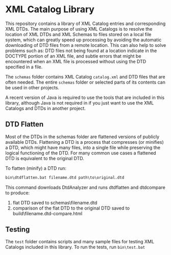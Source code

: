 # XML Catalog Library

This repository contains a library of XML Catalog entries and corresponding XML DTDs. The main purpose of using XML Catalogs is to resolve the location of XML DTDs and XML Schemas to files stored on a local file system, which can greatly speed up processing by avoiding the automatic downloading of DTD files from a remote location. This can also help to solve problems such as: DTD files not being found at a location indicate in the DOCTYPE portion of an XML file, and subtle errors that might be encountered when an XML file is processed without using the DTD specified in a file.

The `schemas` folder contains XML Catalog `catalog.xml` and DTD files that are often needed. The entire `schemas` folder or selected parts of its contents can be used in other projects.

A recent version of Java is required to use the tools that are included in this library, although Java is not required in if you just want to use the XML Catalogs and DTDs in another project.

## DTD Flatten

Most of the DTDs in the schemas folder are flattened versions of publicly available DTDs. Flattening a DTD is a process that compresses (or minifies) a DTD, which might have many files, into a single file while preserving the logical functioning of the DTD. For many common use cases a flattened DTD is equivalent to the original DTD.

To flatten (minify) a DTD run:

```cmd
bin\dtdflatten.bat filename.dtd path\to\original.dtd
```

This command downloads DtdAnalyzer and runs dtdflatten and dtdcompare to produce:

1. flat DTD saved to schemas\filename.dtd
2. comparison of the flat DTD to the original DTD saved to build\filename.dtd-compare.html

## Testing

The `test` folder contains scripts and many sample files for testing XML Catalogs included in this library. To run the tests, run `bin\test.bat`
